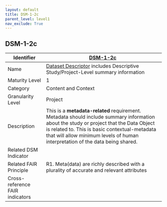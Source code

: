 ```yaml
---
layout: default
title: DSM-1-2c
parent_level: level1
nav_exclude: True
---
```


## DSM-1-2c

| Identifier | [DSM-1-2c](https://github.com/FAIRplus/Data-Maturity/blob/master/docs/_indicators/DSM-1-2c.md) |
| ---------- | ----------|
| Name | [Dataset Descriptor](https://fairplus.github.io/Data-Maturity/docs/Glossary/#dataset-descriptor) includes Descriptive Study/Project-Level summary information  |
| Maturity Level | 1 |
| Category | Content and Context |
| Granularity Level | Project |
| Description | This is a **metadata-related** requirement. Metadata should include summary information about the study or project that the Data Object is related to. This is basic contextual-metadata that will allow minimum levels of human interpretation of the data being shared. |
| Related DSM Indicator | |
| Related FAIR Principle | R1. Meta(data) are richly described with a plurality of accurate and relevant attributes |
| Cross-reference FAIR indicators | |
